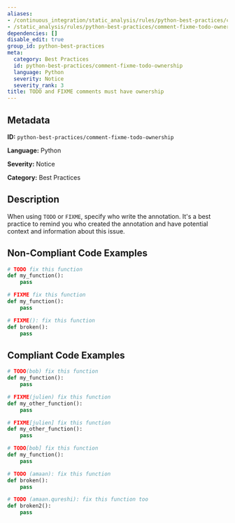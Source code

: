 ```yaml
---
aliases:
- /continuous_integration/static_analysis/rules/python-best-practices/comment-fixme-todo-ownership
- /static_analysis/rules/python-best-practices/comment-fixme-todo-ownership
dependencies: []
disable_edit: true
group_id: python-best-practices
meta:
  category: Best Practices
  id: python-best-practices/comment-fixme-todo-ownership
  language: Python
  severity: Notice
  severity_rank: 3
title: TODO and FIXME comments must have ownership
---
```

<!--  SOURCED FROM https://github.com/DataDog/datadog-static-analyzer-rule-docs -->


## Metadata
**ID:** `python-best-practices/comment-fixme-todo-ownership`

**Language:** Python

**Severity:** Notice

**Category:** Best Practices

## Description
When using `TODO` or `FIXME`, specify who write the annotation. It's a best practice to remind you who created the annotation and have potential context and information about this issue.

## Non-Compliant Code Examples
```python
# TODO fix this function
def my_function():
    pass

# FIXME fix this function
def my_function():
    pass

# FIXME(): fix this function
def broken():
    pass
```

## Compliant Code Examples
```python
# TODO(bob) fix this function
def my_function():
    pass

# FIXME(julien) fix this function
def my_other_function():
    pass

# FIXME[julien] fix this function
def my_other_function():
    pass

# TODO[bob] fix this function
def my_function():
    pass

# TODO (amaan): fix this function
def broken():
    pass

# TODO (amaan.qureshi): fix this function too
def broken2():
    pass
```

